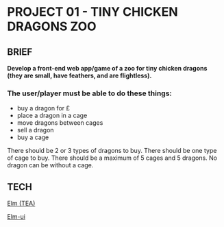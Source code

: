 # PROJECT 01 - TINY CHICKEN DRAGONS ZOO

## BRIEF
**Develop a front-end web app/game of a zoo for tiny chicken dragons (they are small, have feathers, and are flightless).**

### The user/player must be able to do these things:
- buy a dragon for £
- place a dragon in a cage
- move dragons between cages
- sell a dragon
- buy a cage

There should be 2 or 3 types of dragons to buy.
There should be one type of cage to buy.
There should be a maximum of 5 cages and 5 dragons.
No dragon can be without a cage.

## TECH
[Elm (TEA)](https://guide.elm-lang.org/architecture/)

[Elm-ui](https://package.elm-lang.org/packages/mdgriffith/elm-ui/latest/)
